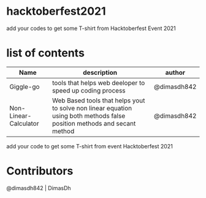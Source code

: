 # hacktoberfest2021

add your codes to get some T-shirt from Hacktoberfest Event 2021

# list of contents

Name  | description | author |
------------ | ------------- | ------------- |
Giggle-go    | tools that helps web deeloper to speed up coding process | @dimasdh842 |
Non-Linear-Calculator | Web Based tools that helps yout to solve non linear equation using both methods false position methods and secant method | @dimasdh842 |

add your code to get some T-shirt from event Hacktoberfest 2021

# Contributors
@dimasdh842 | DimasDh

